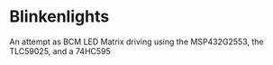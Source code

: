 # Blinkenlights

An attempt as BCM LED Matrix driving using the MSP432G2553, the TLC59025, and a 74HC595
